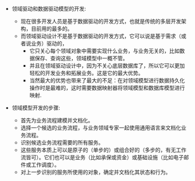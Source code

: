 + 领域驱动和数据驱动模型的开发:
     + 现在很多开发人员是基于数据驱动的开发方式，也就是传统的多层开发架构，目前用的最多的。
     + 而领域驱动设计不是基于数据驱动的开发方式，它可以说是基于需求（或者说业务）驱动的，
          + 它只关心每个领域对象中需要实现什么业务，与业务无关的，比如数据保存、查询这些，领域模型中一概不管。
          + 并且在领域驱动设计中，因为不关心底层数据库了，所以它可以更加轻松的开发业务和拓展业务。这是它的最大优势。
          + 当然最大的优势也带来了最大的不足：在对领域模型进行数据持久化操作时是最难的，这时需要数据映射器将领域模型和数据库模型进行映射.


+ 领域模型开发的步骤:
    + 首先为业务流程建模并文档化。
    + 选择一个候选的业务流程，与业务领域专家一起使用通用语言来文档化业务流程。
    + 识别候选业务流程需要的所有服务。
    + 这些服务本质上可以是原子的（单步的）或组合好的（多步的，有无工作流皆可）。它们也可以是业务（比如承保或资金）或基础设施（比如电子邮件或工作调度）。
    + 对上一步识别的服务所使用的对象，确定并文档化其状态和行为。

